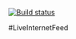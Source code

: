 [![Build status](https://ci.appveyor.com/api/projects/status/github/ssrahul96/LiveInternetFeed?retina=true)](https://ci.appveyor.com/project/ssrahul96/LiveInternetFeed)

#LiveInternetFeed
